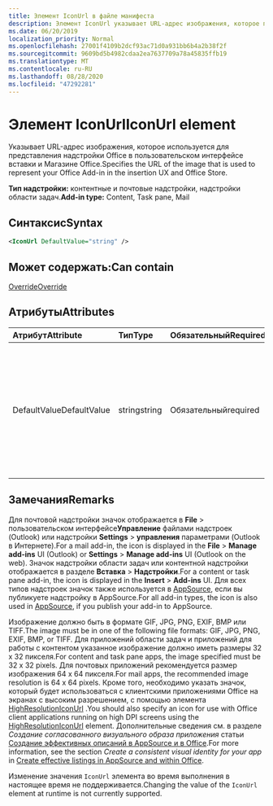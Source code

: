 ```yaml
---
title: Элемент IconUrl в файле манифеста
description: Элемент IconUrl указывает URL-адрес изображения, которое представляет надстройку Office в пользовательском интерфейсе вставки и магазине Office.
ms.date: 06/20/2019
localization_priority: Normal
ms.openlocfilehash: 27001f4109b2dcf93ac71d0a931bb6b4a2b38f2f
ms.sourcegitcommit: 9609bd5b4982cdaa2ea7637709a78a45835ffb19
ms.translationtype: MT
ms.contentlocale: ru-RU
ms.lasthandoff: 08/28/2020
ms.locfileid: "47292281"
---
```

# <a name="iconurl-element"></a><span data-ttu-id="3421c-103">Элемент IconUrl</span><span class="sxs-lookup"><span data-stu-id="3421c-103">IconUrl element</span></span>

<span data-ttu-id="3421c-104">Указывает URL-адрес изображения, которое используется для представления надстройки Office в пользовательском интерфейсе вставки и Магазине Office.</span><span class="sxs-lookup"><span data-stu-id="3421c-104">Specifies the URL of the image that is used to represent your Office Add-in in the insertion UX and Office Store.</span></span>

<span data-ttu-id="3421c-105">**Тип надстройки:** контентные и почтовые надстройки, надстройки области задач.</span><span class="sxs-lookup"><span data-stu-id="3421c-105">**Add-in type:** Content, Task pane, Mail</span></span>

## <a name="syntax"></a><span data-ttu-id="3421c-106">Синтаксис</span><span class="sxs-lookup"><span data-stu-id="3421c-106">Syntax</span></span>

```XML
<IconUrl DefaultValue="string" />
```

## <a name="can-contain"></a><span data-ttu-id="3421c-107">Может содержать:</span><span class="sxs-lookup"><span data-stu-id="3421c-107">Can contain</span></span>

[<span data-ttu-id="3421c-108">Override</span><span class="sxs-lookup"><span data-stu-id="3421c-108">Override</span></span>](override.md)

## <a name="attributes"></a><span data-ttu-id="3421c-109">Атрибуты</span><span class="sxs-lookup"><span data-stu-id="3421c-109">Attributes</span></span>

|<span data-ttu-id="3421c-110">Атрибут</span><span class="sxs-lookup"><span data-stu-id="3421c-110">Attribute</span></span>|<span data-ttu-id="3421c-111">Тип</span><span class="sxs-lookup"><span data-stu-id="3421c-111">Type</span></span>|<span data-ttu-id="3421c-112">Обязательный</span><span class="sxs-lookup"><span data-stu-id="3421c-112">Required</span></span>|<span data-ttu-id="3421c-113">Описание</span><span class="sxs-lookup"><span data-stu-id="3421c-113">Description</span></span>|
|:-----|:-----|:-----|:-----|
|<span data-ttu-id="3421c-114">DefaultValue</span><span class="sxs-lookup"><span data-stu-id="3421c-114">DefaultValue</span></span>|<span data-ttu-id="3421c-115">string</span><span class="sxs-lookup"><span data-stu-id="3421c-115">string</span></span>|<span data-ttu-id="3421c-116">Обязательный</span><span class="sxs-lookup"><span data-stu-id="3421c-116">required</span></span>|<span data-ttu-id="3421c-117">Задает значение по умолчанию для этого параметра, представленное для языкового стандарта, который указан с помощью элемента [DefaultLocale](defaultlocale.md).</span><span class="sxs-lookup"><span data-stu-id="3421c-117">Specifies the default value for this setting, expressed for the locale specified in the [DefaultLocale](defaultlocale.md) element.</span></span>|

## <a name="remarks"></a><span data-ttu-id="3421c-118">Замечания</span><span class="sxs-lookup"><span data-stu-id="3421c-118">Remarks</span></span>

<span data-ttu-id="3421c-119">Для почтовой надстройки значок отображается в **File**  >  пользовательском интерфейсе**Управление** файлами надстроек (Outlook) или надстройки **Settings**  >  **управления** параметрами (Outlook в Интернете).</span><span class="sxs-lookup"><span data-stu-id="3421c-119">For a mail add-in, the icon is displayed in the **File** > **Manage add-ins** UI (Outlook) or **Settings** > **Manage add-ins** UI (Outlook on the web).</span></span> <span data-ttu-id="3421c-120">Значок надстройки области задач или контентной надстройки отображается в разделе **Вставка** > **Надстройки**.</span><span class="sxs-lookup"><span data-stu-id="3421c-120">For a content or task pane add-in, the icon is displayed in the **Insert** > **Add-ins** UI.</span></span> <span data-ttu-id="3421c-121">Для всех типов надстроек значок также используется в [AppSource](https://appsource.microsoft.com), если вы публикуете надстройку в AppSource.</span><span class="sxs-lookup"><span data-stu-id="3421c-121">For all add-in types, the icon is also used in [AppSource](https://appsource.microsoft.com), if you publish your add-in to AppSource.</span></span>

<span data-ttu-id="3421c-122">Изображение должно быть в формате GIF, JPG, PNG, EXIF, BMP или TIFF.</span><span class="sxs-lookup"><span data-stu-id="3421c-122">The image must be in one of the following file formats: GIF, JPG, PNG, EXIF, BMP, or TIFF.</span></span> <span data-ttu-id="3421c-123">Для приложений области задач и приложений для работы с контентом указанное изображение должно иметь размеры 32 х 32 пикселя.</span><span class="sxs-lookup"><span data-stu-id="3421c-123">For content and task pane apps, the image specified must be 32 x 32 pixels.</span></span> <span data-ttu-id="3421c-124">Для почтовых приложений рекомендуется размер изображения 64 х 64 пикселя.</span><span class="sxs-lookup"><span data-stu-id="3421c-124">For mail apps, the recommended image resolution is 64 x 64 pixels.</span></span> <span data-ttu-id="3421c-125">Кроме того, необходимо указать значок, который будет использоваться с клиентскими приложениями Office на экранах с высоким разрешением, с помощью элемента [HighResolutionIconUrl](highresolutioniconurl.md) .</span><span class="sxs-lookup"><span data-stu-id="3421c-125">You should also specify an icon for use with Office client applications running on high DPI screens using the [HighResolutionIconUrl](highresolutioniconurl.md) element.</span></span> <span data-ttu-id="3421c-126">Дополнительные сведения см. в разделе _Создание согласованного визуального образа приложения_ статьи [Создание эффективных описаний в AppSource и в Office](/office/dev/store/create-effective-office-store-listings#create-a-consistent-visual-identity).</span><span class="sxs-lookup"><span data-stu-id="3421c-126">For more information, see the section _Create a consistent visual identity for your app_ in [Create effective listings in AppSource and within Office](/office/dev/store/create-effective-office-store-listings#create-a-consistent-visual-identity).</span></span>

<span data-ttu-id="3421c-127">Изменение значения `IconUrl` элемента во время выполнения в настоящее время не поддерживается.</span><span class="sxs-lookup"><span data-stu-id="3421c-127">Changing the value of the `IconUrl` element at runtime is not currently supported.</span></span>